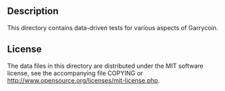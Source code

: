 Description
------------

This directory contains data-driven tests for various aspects of Garrycoin.

License
--------

The data files in this directory are distributed under the MIT software
license, see the accompanying file COPYING or
http://www.opensource.org/licenses/mit-license.php.

